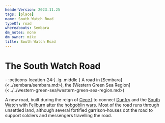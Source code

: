 ```yaml
---
headerVersion: 2023.11.25
tags: [place]
name: South Watch Road
typeOf: road
whereabouts: Sembara
dm_notes: none
dm_owner: mike
title: South Watch Road
---
```

# The South Watch Road
<div class="grid cards ext-narrow-margin ext-one-column" markdown>
-    :octicons-location-24:{ .lg .middle } A road in [Sembara](<../sembara/sembara.md>), the [Western Green Sea Region](<../../western-green-sea/western-green-sea-region.md>)  
</div>


A new road, built during the reign of [Cece I](<../../../people/historical-figures/sembaran-royalty/cece-i.md>) to connect [Dunfry](<../sembara/western-marches/dunfry.md>) and the [South Watch](<../../../groups/sembaran-army/army-of-the-south.md>) with [Fellburn](<../sembara/heartlands/fellburn.md>) after the [hobgoblin wars](<../../../history/third-hobgoblin-war-sembara.md>). Most of the road runs through unsettled land, although several fortified garrison-houses dot the road to support soldiers and messengers travelling the road. 